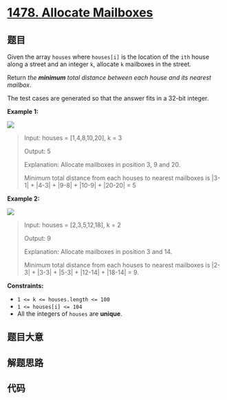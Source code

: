 # [1478. Allocate Mailboxes](https://leetcode.com/problems/allocate-mailboxes/)

## 题目

Given the array `houses` where `houses[i]` is the location of the `ith` house
along a street and an integer `k`, allocate `k` mailboxes in the street.

Return _the **minimum** total distance between each house and its nearest
mailbox_.

The test cases are generated so that the answer fits in a 32-bit integer.



**Example 1:**

![](https://assets.leetcode.com/uploads/2020/05/07/sample_11_1816.png)

> Input: houses = [1,4,8,10,20], k = 3
> 
> Output: 5
> 
> Explanation: Allocate mailboxes in position 3, 9 and 20.
> 
> Minimum total distance from each houses to nearest mailboxes is |3-1| + |4-3| + |9-8| + |10-9| + |20-20| = 5 

**Example 2:**

![](https://assets.leetcode.com/uploads/2020/05/07/sample_2_1816.png)

> Input: houses = [2,3,5,12,18], k = 2
> 
> Output: 9
> 
> Explanation: Allocate mailboxes in position 3 and 14.
> 
> Minimum total distance from each houses to nearest mailboxes is |2-3| + |3-3| + |5-3| + |12-14| + |18-14| = 9.

**Constraints:**

  * `1 <= k <= houses.length <= 100`
  * `1 <= houses[i] <= 104`
  * All the integers of `houses` are **unique**.


## 题目大意

## 解题思路

## 代码

```javascript

```


